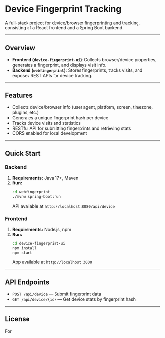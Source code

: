 # Device Fingerprint Tracking

A full-stack project for device/browser fingerprinting and tracking, consisting of a React frontend and a Spring Boot backend.

---

## Overview

- **Frontend (`device-fingerprint-ui`)**: Collects browser/device properties, generates a fingerprint, and displays visit info.
- **Backend (`webfingerprint`)**: Stores fingerprints, tracks visits, and exposes REST APIs for device tracking.

---

## Features

- Collects device/browser info (user agent, platform, screen, timezone, plugins, etc.)
- Generates a unique fingerprint hash per device
- Tracks device visits and statistics
- RESTful API for submitting fingerprints and retrieving stats
- CORS enabled for local development

---

## Quick Start

### Backend

1. **Requirements:** Java 17+, Maven
2. **Run:**
   ```sh
   cd webfingerprint
   ./mvnw spring-boot:run
   ```
   API available at `http://localhost:8080/api/device`

### Frontend

1. **Requirements:** Node.js, npm
2. **Run:**
   ```sh
   cd device-fingerprint-ui
   npm install
   npm start
   ```
   App available at `http://localhost:3000`

---

## API Endpoints

- `POST /api/device` — Submit fingerprint data
- `GET /api/device/{id}` — Get device stats by fingerprint hash

---

## License

For
